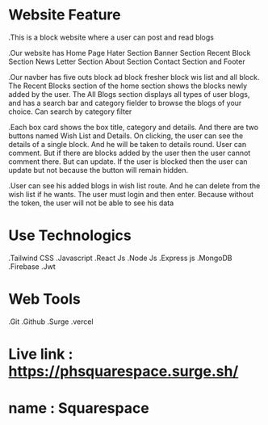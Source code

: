 # Website Feature

.This is a block website where a user can post and read blogs

.Our website has Home Page Hater Section Banner Section Recent Block Section News Letter Section About Section Contact Section and Footer

.Our navber has five outs block ad block fresher block wis list and all block.  The Recent Blocks section of the home section shows the blocks newly added by the user.  The All Blogs section displays all types of user blogs, and has a search bar and category fielder to browse the blogs of your choice.  Can search by category filter

.Each box card shows the box title, category and details.  And there are two buttons named Wish List and Details.  On clicking, the user can see the details of a single block.  And he will be taken to details round.  User can comment.  But if there are blocks added by the user then the user cannot comment there.  But can update.  If the user is blocked then the user can update but not because the button will remain hidden.

.User can see his added blogs in wish list route.  And he can delete from the wish list if he wants.  The user must login and then enter.  Because without the token, the user will not be able to see his data

# Use Technologics
.Tailwind CSS  .Javascript  .React Js  .Node Js  .Express js  .MongoDB  .Firebase .Jwt

# Web Tools
.Git  .Github  .Surge  .vercel 

# Live link : https://phsquarespace.surge.sh/
# name : Squarespace
